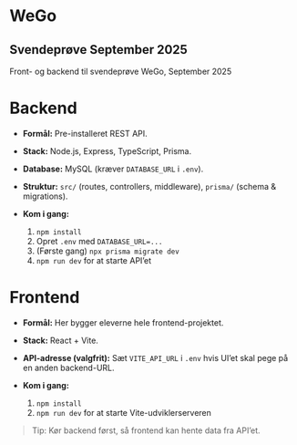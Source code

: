 # WeGo 
## Svendeprøve September 2025
Front- og backend til svendeprøve WeGo, September 2025

# Backend

* **Formål:** Pre-installeret REST API.
* **Stack:** Node.js, Express, TypeScript, Prisma.
* **Database:** MySQL (kræver `DATABASE_URL` i `.env`).
* **Struktur:** `src/` (routes, controllers, middleware), `prisma/` (schema & migrations).
* **Kom i gang:**

  1. `npm install`
  2. Opret `.env` med `DATABASE_URL=...`
  3. (Første gang) `npx prisma migrate dev`
  4. `npm run dev` for at starte API’et

# Frontend

* **Formål:** Her bygger eleverne hele frontend-projektet.
* **Stack:** React + Vite.
* **API-adresse (valgfrit):** Sæt `VITE_API_URL` i `.env` hvis UI’et skal pege på en anden backend-URL.
* **Kom i gang:**

  1. `npm install`
  2. `npm run dev` for at starte Vite-udviklerserveren

> Tip: Kør backend først, så frontend kan hente data fra API’et.